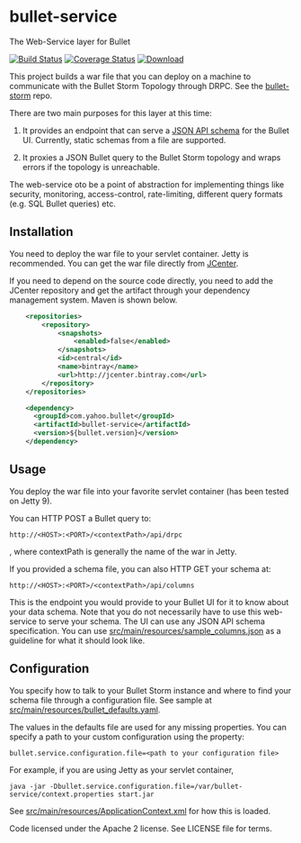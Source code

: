 # bullet-service
The Web-Service layer for Bullet

[![Build Status](https://travis-ci.org/yahoo/bullet-service.svg?branch=master)](https://travis-ci.org/yahoo/bullet-service) [![Coverage Status](https://coveralls.io/repos/github/yahoo/bullet-service/badge.svg?branch=master)](https://coveralls.io/github/yahoo/bullet-service?branch=master) [![Download](https://api.bintray.com/packages/yahoo/maven/bullet-service/images/download.svg) ](https://bintray.com/yahoo/maven/bullet-service/_latestVersion)

This project builds a war file that you can deploy on a machine to communicate with the Bullet Storm Topology through DRPC. See
the [bullet-storm](https://github.com/yahoo/bullet-storm) repo.

There are two main purposes for this layer at this time:

1) It provides an endpoint that can serve a [JSON API schema](http://jsonapi.org/format/) for the Bullet UI. Currently, static schemas from a file are supported.

2) It proxies a JSON Bullet query to the Bullet Storm topology and wraps errors if the topology is unreachable.

The web-service oto be a point of abstraction for implementing things like security, monitoring, access-control,
rate-limiting, different query formats (e.g. SQL Bullet queries) etc.

## Installation

You need to deploy the war file to your servlet container. Jetty is recommended. You can get the war file directly from [JCenter](http://jcenter.bintray.com/com/yahoo/bullet/bullet-service/).

If you need to depend on the source code directly, you need to add the JCenter repository and get the artifact through your dependency management system. Maven is shown below.

```xml
    <repositories>
        <repository>
            <snapshots>
                <enabled>false</enabled>
            </snapshots>
            <id>central</id>
            <name>bintray</name>
            <url>http://jcenter.bintray.com</url>
        </repository>
    </repositories>
```

```xml
    <dependency>
      <groupId>com.yahoo.bullet</groupId>
      <artifactId>bullet-service</artifactId>
      <version>${bullet.version}</version>
    </dependency>
```

## Usage

You deploy the war file into your favorite servlet container (has been tested on Jetty 9).

You can HTTP POST a Bullet query to:
```
http://<HOST>:<PORT>/<contextPath>/api/drpc
```

, where contextPath is generally the name of the war in Jetty.

If you provided a schema file, you can also HTTP GET your schema at:

```
http://<HOST>:<PORT>/<contextPath>/api/columns
```

This is the endpoint you would provide to your Bullet UI for it to know about your data schema. Note that you do not necessarily have to use this web-service to serve your schema. The UI
can use any JSON API schema specification. You can use [src/main/resources/sample_columns.json](src/main/resources/sample_columns.json) as a guideline for what it should look like.

## Configuration

You specify how to talk to your Bullet Storm instance and where to find your schema file through a configuration file. See sample at
[src/main/resources/bullet_defaults.yaml](src/main/resources/bullet_defaults.yaml).

The values in the defaults file are used for any missing properties. You can specify a path to your custom configuration using the property:
```
bullet.service.configuration.file=<path to your configuration file>
```

For example, if you are using Jetty as your servlet container,

```
java -jar -Dbullet.service.configuration.file=/var/bullet-service/context.properties start.jar
```

See [src/main/resources/ApplicationContext.xml](src/main/resources/ApplicationContext.xml) for how this is loaded.

Code licensed under the Apache 2 license. See LICENSE file for terms.
